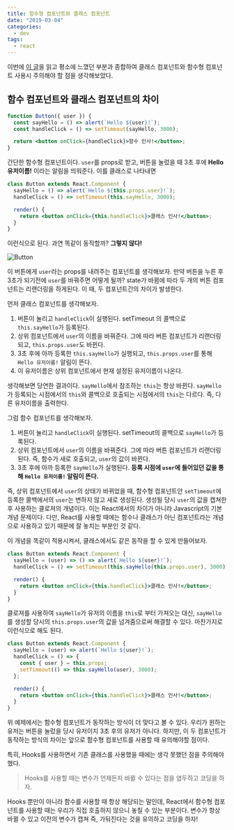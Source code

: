 ```yaml
---
title: 함수형 컴포넌트와 클래스 컴포넌트
date: "2019-03-04"
categories:
  - dev
tags:
  - react
---
```


이번에 [이 글](https://overreacted.io/how-are-function-components-different-from-classes/)을 읽고 평소에 느꼈던 부분과 종합하여 클래스 컴포넌트와 함수형 컴포넌트 사용시 주의해야 할 점을 생각해보았다.

## 함수 컴포넌트와 클래스 컴포넌트의 차이

```jsx
function Button({ user }) {
  const sayHello = () => alert(`Hello ${user}!`);
  const handleClick = () => setTimeout(sayHello, 3000);

  return <button onClick={handleClick}>함수 인사!</button>;
}
```

간단한 함수형 컴포넌트이다. `user`를 props로 받고, 버튼을 눌렀을 때 3초 후에 **Hello 유저이름!** 이라는 알림을 띄워준다. 이를 클래스로 나타내면

```jsx
class Button extends React.Component {
  sayHello = () => alert(`Hello ${this.props.user}!`);
  handleClick = () => setTimeout(this.sayHello, 3000);

  render() {
    return <button onClick={this.handleClick}>클래스 인사!</button>;
  }
}
```

이런식으로 된다. 과연 똑같이 동작할까? **그렇지 않다!**

![Button](/assets/posts/image/Button.gif)

이 버튼에게 `user`라는 props를 내려주는 컴포넌트를 생각해보자. 만약 버튼을 누른 후 3초가 되기전에 `user`를 바꿔주면 어떻게 될까? state가 바뀜에 따라 두 개의 버튼 컴포넌트는 리랜더링을 하게된다. 이 때, 두 컴포넌트간의 차이가 발생한다.

먼저 클래스 컴포넌트를 생각해보자.

1. 버튼이 눌리고 `handleClick`이 실행된다. setTimeout 의 콜백으로 `this.sayHello`가 등록된다.
2. 상위 컴포넌트에서 `user`의 이름을 바꿔준다. 그에 따라 버튼 컴포넌트가 리랜더링되고, `this.props.user`도 바뀐다.
3. 3초 후에 아까 등록한 `this.sayHello`가 실행되고, `this.props.user`를 통해 `Hello 유저이름!` 알림이 뜬다.
4. 이 유저이름은 상위 컴포넌트에서 현재 설정된 유저이름이 나온다.

생각해보면 당연한 결과이다. `sayHello`에서 참조하는 `this`는 항상 바뀐다. `sayHello`가 등록되는 시점에서의 `this`와 콜백으로 호출되는 시점에서의 `this`는 다르다. 즉, 다른 유저이름을 출력한다.

그럼 함수 컴포넌트를 생각해보자.

1. 버튼이 눌리고 `handleClick`이 실행된다. setTimeout의 콜백으로 `sayHello`가 등록된다.
2. 상위 컴포넌트에서 `user`의 이름을 바꿔준다. 그에 따라 버튼 컴포넌트가 리랜더링된다. 즉, 함수가 새로 호출되고, `user`의 값이 바뀐다.
3. 3초 후에 아까 등록한 `sayHello`가 실행된다. **등록 시점에 `user`에 들어있던 값을 통해 `Hello 유저이름!` 알림이 뜬다.**

즉, 상위 컴포넌트에서 `user`의 상태가 바뀌었을 때, 함수형 컴포넌트안 `setTimeout`에 등록한 콜백에서의 `user`는 변하지 않고 새로 생성된다. 생성될 당시 `user`의 값을 캡쳐한 후 사용하는 클로져의 개념이다. 이는 React에서의 차이가 아니라 Javascript의 기본 개념 문제이다. 다만, React를 사용할 때에는 함수나 클래스가 아닌 컴포넌트라는 개념으로 사용하고 있기 때문에 잘 놓치는 부분인 것 같다.

이 개념을 똑같이 적용시켜서, 클래스에서도 같은 동작을 할 수 있게 만들어보자.

```jsx
class Button extends React.Component {
  sayHello = (user) => () => alert(`Hello ${user}!`);
  handleClick = () => setTimeout(this.sayHello(this.props.user), 3000);

  render() {
    return <button onClick={this.handleClick}>클래스 인사!</button>;
  }
}
```

클로져를 사용하여 `sayHello`가 유저의 이름을 `this`로 부터 가져오는 대신, `sayHello`를 생성할 당시의 `this.props.user`의 값을 넘겨줌으로써 해결할 수 있다. 마찬가지로 이런식으로 해도 된다.

```jsx
class Button extends React.Component {
  sayHello = (user) => alert(`Hello ${user}!`);
  handleClick = () => {
    const { user } = this.props;
    setTimeout(() => this.sayHello(user), 3000);
  };

  render() {
    return <button onClick={this.handleClick}>클래스 인사!</button>;
  }
}
```

위 예제에서는 함수형 컴포넌트가 동작하는 방식이 더 맞다고 볼 수 있다. 우리가 원하는 유저는 버튼을 눌렀을 당시 유저이지 3초 후의 유저가 아니다. 하지만, 이 두 컴포넌트가 동작하는 방식의 차이는 앞으로 함수형 컴포넌트를 사용할 때 유의해야할 점이다.

특히, Hooks를 사용하면서 기존 클래스를 사용했을 때에는 생각 못했던 점을 주의해야 했다.

> Hooks를 사용할 때는 변수가 언제든지 바뀔 수 있다는 점을 염두하고 코딩을 하자.

Hooks 뿐만이 아니라 함수를 사용할 때 항상 해당되는 말인데, React에서 함수형 컴포넌트를 사용할 때는 우리가 직접 호출하지 않으니 놓칠 수 있는 부분이다. 변수가 항상 바뀔 수 있고 이전의 변수가 캡쳐 즉, 가둬진다는 것을 유의하고 코딩을 하자!
